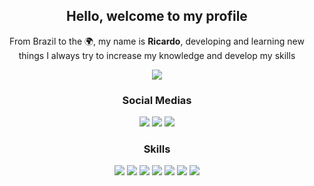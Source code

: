 <!--
**RicardoBrasileiro/RicardoBrasileiro** is a ✨ _special_ ✨ repository because its `README.md` (this file) appears on your GitHub profile.
-->
<h2 align="center">Hello, welcome to my profile</h2>

<p align="center">From Brazil to the 🌍, my name is <strong>Ricardo</strong>, developing and learning new things I always try to increase my knowledge and develop my skills</p>

<p align="center">
  <img src="https://github-readme-stats.vercel.app/api?username=ricardobgx&&show_icons=true&title_color=ffffff&icon_color=ffffff&text_color=ffffff&bg_color=8e0413&border_color=8e0413">
</p>

<h3 align="center">Social Medias</h3>

<p align="center">
  <a href="https://www.linkedin.com/in/ricardobgx"><img src="https://img.shields.io/badge/linkedin-8e0413.svg?&style=for-the-badge&logo=linkedin&logoColor=white"></a>
  <a href="https://twitter.com/ricardobgx"><img src="https://img.shields.io/badge/twitter-8e0413.svg?&style=for-the-badge&logo=twitter&logoColor=white"></a>
  <a href="https://www.instagram.com/ricardobgx"><img src="https://img.shields.io/badge/instagram-8e0413.svg?&style=for-the-badge&logo=instagram&logoColor=white"></a>
</p>

<h3 align="center">Skills</h3>

<p align="center">
  <img src="https://img.shields.io/badge/HTML5-8e0413?style=for-the-badge&logo=html5&logoColor=white">
  <img src="https://img.shields.io/badge/CSS3-8e0413?style=for-the-badge&logo=css3&logoColor=white">
  <img src="https://img.shields.io/badge/JavaScript-8e0413?style=for-the-badge&logo=javascript&logoColor=white">
  <img src="https://img.shields.io/badge/C-8e0413?style=for-the-badge&logo=c&logoColor=white">
  <img src="https://img.shields.io/badge/React_Native-8e0413?style=for-the-badge&logo=react&logoColor=white">
  <img src="https://img.shields.io/badge/React-8e0413?style=for-the-badge&logo=react&logoColor=white">
  <img src="https://img.shields.io/badge/Vue.js-8e0413?style=for-the-badge&logo=vue.js&logoColor=white">
</p>
